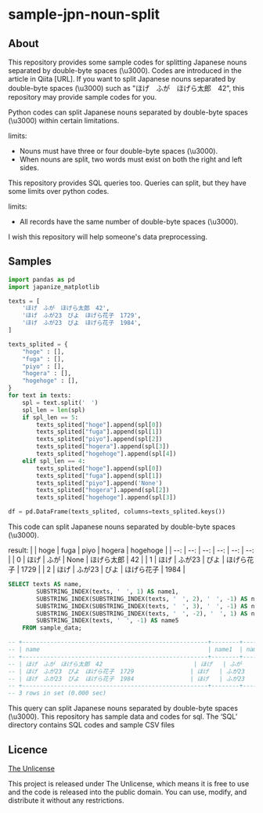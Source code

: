 # sample-jpn-noun-split

## About
This repository provides some sample codes for splitting Japanese nouns separated by double-byte spaces (\u3000).
Codes are introduced in the article in Qiita [URL].
If you want to split Japanese nouns separated by double-byte spaces (\u3000) such as "ほげ　ふが　ほげら太郎　42",
this repository may provide sample codes for you.

Python codes can split Japanese nouns separated by double-byte spaces (\u3000) within certain limitations.

limits:
- Nouns must have three or four double-byte spaces (\u3000).
- When nouns are split, two words must exist on both the right and left sides.

This repository provides SQL queries too.
Queries can split, but they have some limits over python codes.

limits:
- All records have the same number of double-byte spaces (\u3000).

I wish this repository will help someone's data preprocessing.

## Samples

```python
import pandas as pd
import japanize_matplotlib

texts = [
    'ほげ　ふが　ほげら太郎　42',
    'ほげ　ふが23　ぴよ　ほげら花子　1729',
    'ほげ　ふが23　ぴよ　ほげら花子　1984',
]

texts_splited = {
    "hoge" : [],
    "fuga" : [],
    "piyo" : [],
    "hogera" : [],
    "hogehoge" : [],
}
for text in texts:
    spl = text.split('　')
    spl_len = len(spl)
    if spl_len == 5:
        texts_splited["hoge"].append(spl[0])
        texts_splited["fuga"].append(spl[1])
        texts_splited["piyo"].append(spl[2])
        texts_splited["hogera"].append(spl[3])
        texts_splited["hogehoge"].append(spl[4])
    elif spl_len == 4:
        texts_splited["hoge"].append(spl[0])
        texts_splited["fuga"].append(spl[1])
        texts_splited["piyo"].append('None')
        texts_splited["hogera"].append(spl[2])
        texts_splited["hogehoge"].append(spl[3])

df = pd.DataFrame(texts_splited, columns=texts_splited.keys())
```

This code can split Japanese nouns separated by double-byte spaces (\u3000).

result:
|  | hoge | fuga | piyo | hogera | hogehoge |
| --: | --: | --: | --: | --: | --: |
| 0 | ほげ | ふが | None | ほげら太郎 | 42 |
| 1 | ほげ | ふが23 | ぴよ | ほげら花子 | 1729 |
| 2 | ほげ | ふが23 | ぴよ | ほげら花子 | 1984 |



```sql
SELECT texts AS name,
        SUBSTRING_INDEX(texts, '　', 1) AS name1,
        SUBSTRING_INDEX(SUBSTRING_INDEX(texts, '　', 2), '　', -1) AS name2,
        SUBSTRING_INDEX(SUBSTRING_INDEX(texts, '　', 3), '　', -1) AS name3,
        SUBSTRING_INDEX(SUBSTRING_INDEX(texts, '　', -2), '　', 1) AS name4,
        SUBSTRING_INDEX(texts, '　', -1) AS name5
    FROM sample_data;

-- +-----------------------------------------------------+--------+----------+-----------------+-----------------+-------+
-- | name                                                | name1  | name2    | name3           | name4           | name5 |
-- +-----------------------------------------------------+--------+----------+-----------------+-----------------+-------+
-- | ほげ　ふが　ほげら太郎　42                          | ほげ   | ふが     | ほげら太郎      | ほげら太郎      | 42    |
-- | ほげ　ふが23　ぴよ　ほげら花子　1729                | ほげ   | ふが23   | ぴよ            | ほげら花子      | 1729  |
-- | ほげ　ふが23　ぴよ　ほげら花子　1984                | ほげ   | ふが23   | ぴよ            | ほげら花子      | 1984  |
-- +-----------------------------------------------------+--------+----------+-----------------+-----------------+-------+
-- 3 rows in set (0.000 sec)
```

This query can split Japanese nouns separated by double-byte spaces (\u3000).
This repository has sample data and codes for sql.
The ‘SQL’ directory contains SQL codes and sample CSV files

## Licence
[The Unlicense](https://choosealicense.com/licenses/unlicense/)

This project is released under The Unlicense, 
which means it is free to use and the code is released into the public domain. 
You can use, modify, and distribute it without any restrictions.
